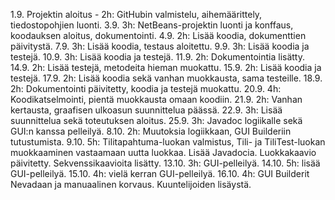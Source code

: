 ﻿1.9. Projektin aloitus - 2h: GitHubin valmistelu, aihemäärittely, tiedostopohjien luonti.
3.9. 3h: NetBeans-projektin luonti ja konffaus, koodauksen aloitus, dokumentointi.
4.9. 2h: Lisää koodia, dokumenttien päivitystä.
7.9. 3h: Lisää koodia, testaus aloitettu.
9.9. 3h: Lisää koodia ja testejä.
10.9. 3h: Lisää koodia ja testejä.
11.9. 2h: Dokumentointia lisätty.
14.9. 2h: Lisää testejä, metodeita hieman muokattu.
15.9. 2h: Lisää koodia ja testejä.
17.9. 2h: Lisää koodia sekä vanhan muokkausta, sama testeille.
18.9. 2h: Dokumentointi päivitetty, koodia ja testejä muokattu.
20.9. 4h: Koodikatselmointi, pientä muokkausta omaan koodiin.
21.9. 2h: Vanhan kertausta, graafisen ulkoasun suunnittelua päässä.
22.9. 3h: Lisää suunnittelua sekä toteutuksen aloitus.
25.9. 3h: Javadoc logiikalle sekä GUI:n kanssa pelleilyä.
8.10. 2h: Muutoksia logiikkaan, GUI Builderiin tutustumista.
9.10. 5h: Tilitapahtuma-luokan valmistus, Tili- ja TiliTest-luokan muokkaaminen vastaamaan uutta luokkaa. 
         Lisää Javadocia. Luokkakaavio päivitetty. Sekvenssikaavioita lisätty.
13.10. 3h: GUI-pelleilyä.
14.10. 5h: lisää GUI-pelleilyä.
15.10. 4h: vielä kerran GUI-pelleilyä.
16.10. 4h: GUI Builderit Nevadaan ja manuaalinen korvaus. Kuuntelijoiden lisäystä.